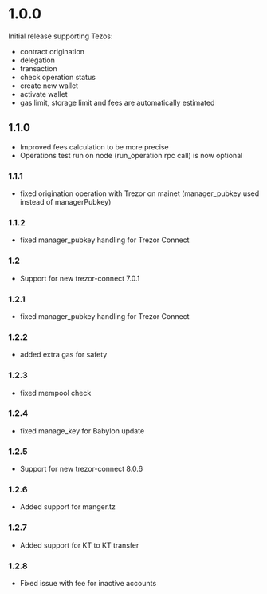 # 1.0.0
Initial release supporting Tezos:
- contract origination
- delegation
- transaction
- check operation status
- create new wallet
- activate wallet
- gas limit, storage limit and fees are automatically estimated

## 1.1.0
- Improved fees calculation to be more precise
- Operations test run on node (run_operation rpc call) is now optional

### 1.1.1
- fixed origination operation with Trezor on mainet (manager_pubkey used instead of managerPubkey)

### 1.1.2
- fixed manager_pubkey handling for Trezor Connect

### 1.2
- Support for new trezor-connect 7.0.1

### 1.2.1
- fixed manager_pubkey handling for Trezor Connect

### 1.2.2
- added extra gas for safety 

### 1.2.3
- fixed mempool check 

### 1.2.4
- fixed manage_key for Babylon update

### 1.2.5
- Support for new trezor-connect 8.0.6

### 1.2.6
- Added support for manger.tz 

### 1.2.7
- Added support for KT to KT transfer

### 1.2.8
- Fixed issue with fee for inactive accounts